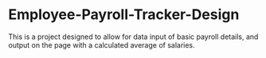 # Employee-Payroll-Tracker-Design
This is a project designed to allow for data input of basic payroll details, and output on the page with a calculated average of salaries.
